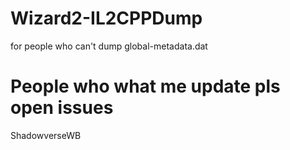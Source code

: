 # Wizard2-IL2CPPDump
for people who can't dump global-metadata.dat

# People who what me update pls open issues

ShadowverseWB
